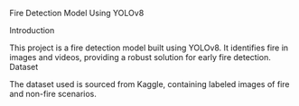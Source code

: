 Fire Detection Model Using YOLOv8


Introduction

This project is a fire detection model built using YOLOv8. It identifies fire in images and videos, providing a robust solution for early fire detection.
Dataset

The dataset used is sourced from Kaggle, containing labeled images of fire and non-fire scenarios.
